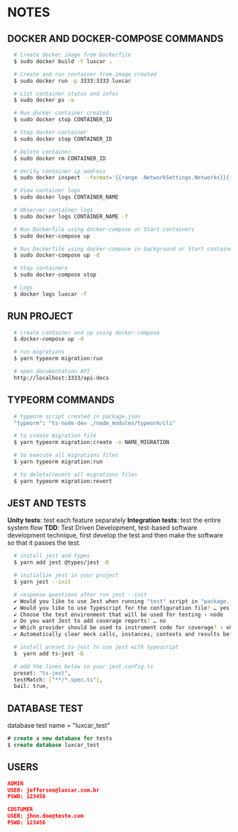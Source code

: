 # NOTES

## DOCKER AND DOCKER-COMPOSE COMMANDS
```bash
  # Create docker image from Dockerfile
  $ sudo docker build -t luxcar .

  # Create and run container from image created
  $ sudo docker run -p 3333:3333 luxcar

  # List container status and infos
  $ sudo docker ps -a

  # Run docker container created
  $ sudo docker stop CONTAINER_ID

  # Stop docker container
  $ sudo docker stop CONTAINER_ID

  # Delete container
  $ sudo docker rm CONTAINER_ID

  # Verify container ip address
  $ sudo docker inspect --format='{{range .NetworkSettings.Networks}}{{.IPAddress}}{{end}}' CONTAINER_NAME

  # View container logs
  $ sudo docker logs CONTAINER_NAME

  # Observer container logs
  $ sudo docker logs CONTAINER_NAME -f

  # Run Dockerfile using docker-compose or Start containers
  $ sudo docker-compose up

  # Run Dockerfile using docker-compose in background or Start containers in background
  $ sudo docker-compose up -d

  # Stop containers
  $ sudo docker-compose stop

  # Logs
  $ docker logs luxcar -f
```

## RUN PROJECT
```bash
  # create container and up using docker-compose
  $ docker-compose up -d

  # run migrations
  $ yarn typeorm migration:run

  # open documentation API
  http://localhost:3333/api-docs
```

## TYPEORM COMMANDS
```bash
  # typeorm script created in package.json
  "typeorm": "ts-node-dev ./node_modules/typeorm/cli"

  # to create migration file
  $ yarn typeorm migration:create -n NAME_MIGRATION

  # to execute all migrations files
  $ yarn typeorm migration:run

  # to delete/revert all migrations files
  $ yarn typeorm migration:revert
```

## JEST AND TESTS
**Unity tests**: test each feature separately
**Integration tests**: test the entire system flow
**TDD**: Test Driven Development, test-based software development technique, first develop the test and then make the software so that it passes the test.

```bash
  # install jest and types
  $ yarn add jest @types/jest -D

  # initialize jest in your project
  $ yarn jest --init

  # response questions after run jest --init
  ✔ Would you like to use Jest when running "test" script in "package.json"? … yes
  ✔ Would you like to use Typescript for the configuration file? … yes
  ✔ Choose the test environment that will be used for testing › node
  ✔ Do you want Jest to add coverage reports? … no
  ✔ Which provider should be used to instrument code for coverage? › v8
  ✔ Automatically clear mock calls, instances, contexts and results before every test? … yes

  # install preset ts-jest to use jest with typescript
  $  yarn add ts-jest -D

  # add the lines below in your jest.config.ts
  preset: "ts-jest",
  testMatch: ["**/*.spec.ts"],
  bail: true,
```

## DATABASE TEST
database test name = "luxcar_test"
```sql
# create a new database for tests
$ create database luxcar_test
```

## USERS
```json
ADMIN
USER: jefferson@luxcar.com.br
PSWD: 123456

COSTUMER
USER: jhon.doe@teste.com
PSWD: 123456
```
